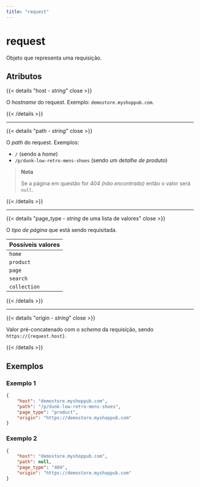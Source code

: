 ```yaml
---
title: "request"
---
```


# request

Objeto que representa uma requisição.


## Atributos

{{< details "host - <i>string</i>" close >}}

O *hostname* do request. Exemplo: `demostore.myshoppub.com`.

{{< /details >}}

---

{{< details "path - <i>string</i>" close >}}

O *path* do request. Exemplos:
- `/` (sendo a *home*)
- `/p/dunk-low-retro-mens-shoes` (sendo um *detalhe de produto*)

> **Nota**
> 
> Se a página em questão for *404 (não encontrada)* então o valor será `null`.

{{< /details >}}

---

{{< details "page_type - <i>string</i> de uma lista de valores" close >}}

O *tipo de página* que está sendo requisitada.

| Possíveis valores |
| ----------------- |
| `home` |
| `product` |
| `page` |
| `search` |
| `collection` |

{{< /details >}}

---

{{< details "origin - <i>string</i>" close >}}

Valor pré-concatenado com o *schema* da requisição, sendo `https://{request.host}`.

{{< /details >}}

## Exemplos

### Exemplo 1
``` json
{
    "host": "demostore.myshoppub.com",
    "path": "/p/dunk-low-retro-mens-shoes",
    "page_type": "product",
    "origin": "https://demostore.myshoppub.com"
}
```

### Exemplo 2
``` json
{
    "host": "demostore.myshoppub.com",
    "path": null,
    "page_type": "404",
    "origin": "https://demostore.myshoppub.com"
}
```